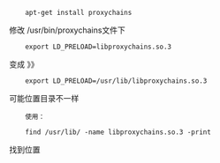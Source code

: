         apt-get install proxychains
修改  /usr/bin/proxychains文件下

        export LD_PRELOAD=libproxychains.so.3
变成  》》

        export LD_PRELOAD=/usr/lib/libproxychains.so.3
        
可能位置目录不一样 

        使用：

        find /usr/lib/ -name libproxychains.so.3 -print
        
找到位置
